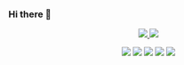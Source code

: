 ### Hi there 👋
<p align="center">
  <a href="https://www.linkedin.com/in/fgunestas" target="_blank" rel="noopener noreferrer">
    <img src="https://img.shields.io/badge/linkedin-%230077B5.svg?style=for-the-badge&logo=linkedin&logoColor=white&link=https://www.linkedin.com/in/caesarmario">
  </a>
  <a href="https://www.kaggle.com/figfiglol" target="_blank" rel="noopener noreferrer">
    <img src="https://img.shields.io/badge/Kaggle-20BEFF?style=for-the-badge&logo=Kaggle&logoColor=white&link=https://www.kaggle.com/caesarmario">
  </a>
</p>
<p align="center">
  <img src="https://road-to-kaggle-grandmaster.vercel.app/api/simple/figfiglol"/>
  <img src="https://road-to-kaggle-grandmaster.vercel.app/api/badges/figfiglol/competition/"/>
  <img src="https://road-to-kaggle-grandmaster.vercel.app/api/badges/figfiglol/dataset/"/>
  <img src="https://road-to-kaggle-grandmaster.vercel.app/api/badges/figfiglol/notebook/"/>
  <img src="https://road-to-kaggle-grandmaster.vercel.app/api/badges/figfiglol/discussion/"/>
</p>
<!--
**fgunestas/fgunestas** is a ✨ _special_ ✨ repository because its `README.md` (this file) appears on your GitHub profile.

Here are some ideas to get you started:

- 🔭 I’m currently working on ...
- 🌱 I’m currently learning ...
- 👯 I’m looking to collaborate on ...
- 🤔 I’m looking for help with ...
- 💬 Ask me about ...
- 📫 How to reach me: ...
- 😄 Pronouns: ...
- ⚡ Fun fact: ...
-->
